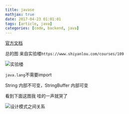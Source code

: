 ```yaml
---
title: javase
mathjax: true
date: 2017-04-23 01:01:01
tags: [article, java]
categories: [code, backend, java]
---
```


[官方文档](https://docs.oracle.com/javase/8/docs/api/)

总的图 来自实验楼`https://www.shiyanlou.com/courses/109`

![实验楼](https://dn-anything-about-doc.qbox.me/document-uid79144labid1085timestamp1435475423685.png?watermark/1/image/aHR0cDovL3N5bC1zdGF0aWMucWluaXVkbi5jb20vaW1nL3dhdGVybWFyay5wbmc=/dissolve/60/gravity/SouthEast/dx/0/dy/10)

`java.lang`不需要import


String 内部不可变，StringBuffer 内部可变

看到下面这图我 哇的一声就哭了

![设计模式之间关系](https://dn-anything-about-doc.qbox.me/userid46108labid863time1429495366116?watermark/1/image/aHR0cDovL3N5bC1zdGF0aWMucWluaXVkbi5jb20vaW1nL3dhdGVybWFyay5wbmc=/dissolve/60/gravity/SouthEast/dx/0/dy/10)
